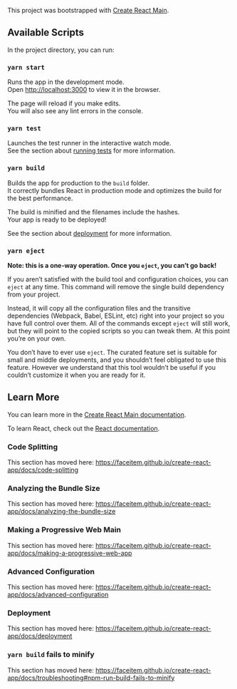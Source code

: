 This project was bootstrapped with [Create React Main](https://github.com/faceitem/create-react-app).

## Available Scripts

In the project directory, you can run:

### `yarn start`

Runs the app in the development mode.<br />
Open [http://localhost:3000](http://localhost:3000) to view it in the browser.

The page will reload if you make edits.<br />
You will also see any lint errors in the console.

### `yarn test`

Launches the test runner in the interactive watch mode.<br />
See the section about [running tests](https://faceitem.github.io/create-react-app/docs/running-tests) for more information.

### `yarn build`

Builds the app for production to the `build` folder.<br />
It correctly bundles React in production mode and optimizes the build for the best performance.

The build is minified and the filenames include the hashes.<br />
Your app is ready to be deployed!

See the section about [deployment](https://faceitem.github.io/create-react-app/docs/deployment) for more information.

### `yarn eject`

**Note: this is a one-way operation. Once you `eject`, you can’t go back!**

If you aren’t satisfied with the build tool and configuration choices, you can `eject` at any time. This command will remove the single build dependency from your project.

Instead, it will copy all the configuration files and the transitive dependencies (Webpack, Babel, ESLint, etc) right into your project so you have full control over them. All of the commands except `eject` will still work, but they will point to the copied scripts so you can tweak them. At this point you’re on your own.

You don’t have to ever use `eject`. The curated feature set is suitable for small and middle deployments, and you shouldn’t feel obligated to use this feature. However we understand that this tool wouldn’t be useful if you couldn’t customize it when you are ready for it.

## Learn More

You can learn more in the [Create React Main documentation](https://faceitem.github.io/create-react-app/docs/getting-started).

To learn React, check out the [React documentation](https://reactjs.org/).

### Code Splitting

This section has moved here: https://faceitem.github.io/create-react-app/docs/code-splitting

### Analyzing the Bundle Size

This section has moved here: https://faceitem.github.io/create-react-app/docs/analyzing-the-bundle-size

### Making a Progressive Web Main

This section has moved here: https://faceitem.github.io/create-react-app/docs/making-a-progressive-web-app

### Advanced Configuration

This section has moved here: https://faceitem.github.io/create-react-app/docs/advanced-configuration

### Deployment

This section has moved here: https://faceitem.github.io/create-react-app/docs/deployment

### `yarn build` fails to minify

This section has moved here: https://faceitem.github.io/create-react-app/docs/troubleshooting#npm-run-build-fails-to-minify
